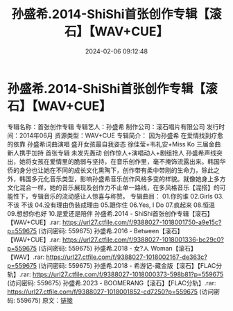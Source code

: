 ﻿---
title: 孙盛希.2014-ShiShi首张创作专辑【滚石】【WAV+CUE】
date: 2024-02-06 09:12:48
categories: WAV车载音乐、镜像
tags: 华语中文
---
# 孙盛希.2014-ShiShi首张创作专辑【滚石】【WAV+CUE】

专辑名称：首张创作专辑
专辑艺人：孙盛希
制作公司：滚石唱片有限公司
发行时间：2014年06月
资源类型：WAV+CUE
专辑简介：
因为孙盛希 在爱情找到疗愈的依靠
孙盛希词曲演唱 盛开女孩最自我姿态
徐佳莹+韦礼安+Miss Ko 三届金曲新人携手加持
首张专辑 未发先轰动
创作惊人+演唱动人+剧组抢人
孙盛希声线突出，她将女孩在爱情里的脆弱与坚持，在音乐创作里，毫不掩饰流露出来。韩国华侨的身分也让她在不同的成长文化熏陶下，创作带有柔中带刚的生命力，除此之外，韩国多元化音乐类型，影响孙盛希音乐创作风格多变的样貌。就像她身上多方文化混合一样，她的音乐展现及创作力不止单一路线，在多风格音乐【混搭】的可能性下，专辑音乐的流动感让人惊喜与称赞。
专辑曲目：
01.你的谁
02.Girls
03.不该 不该
04.没有理由伪装成理由
05.跟你住
06.Yes, I Do
07.疯起来
08.恒温
09.想想你也好
10.是爱还是陪伴
孙盛希.2014 - ShiShi首张创作专辑【滚石】【WAV+CUE】.rar: https://url27.ctfile.com/f/9388027-1018001750-a9e15c?p=559675
(访问密码: 559675)
孙盛希.2016 - Between【滚石】【WAV+CUE】.rar: https://url27.ctfile.com/f/9388027-1018001336-bc29c0?p=559675
(访问密码: 559675)
孙盛希.2018 - 女?人 Woman【滚石】【WAV】.rar: https://url27.ctfile.com/f/9388027-1018002167-de363c?p=559675
(访问密码: 559675)
孙盛希.2018 - 希游记-藏金版【滚石】【FLAC分轨】.rar: https://url27.ctfile.com/f/9388027-1018000373-598b81?p=559675
(访问密码: 559675)
孙盛希.2023 - BOOMERANG【滚石】【FLAC分轨】.rar: https://url27.ctfile.com/f/9388027-1018001852-cd7250?p=559675
(访问密码: 559675)
原文：[链接](https://blog.sina.com.cn/s/blog_1647c7e76010314e7.html)